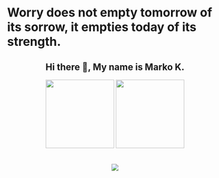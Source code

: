 # Worry does not empty tomorrow of its sorrow, it empties today of its strength.

<div align="center">
  <h2>Hi there 👋, My name is Marko K.</h2>
  <img height="160em" src="https://github-readme-stats.vercel.app/api?username=eterntiy-authority&show_icons=true&theme=dark&include_all_commits=true&count_private=true"/>
  <img height="160em" src="https://github-readme-streak-stats.herokuapp.com/?user=eterntiy-authority&include_all_commits=true&hide_border=true&theme=dark"/>
</div>
<br/>
<!-- ![](./profile-3d-contrib/profile-night-green.svg) -->
<br/>
<div align="center">
   <img src="https://github-profile-trophy.vercel.app/?username=eterntiy-authority&theme=gruvbox&no-frame=true&margin-w=30&margin-h=20" />
</div>
